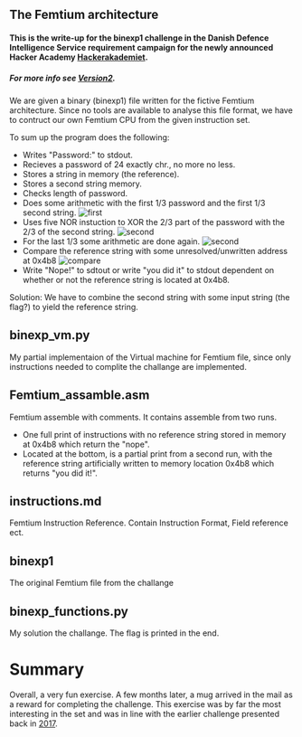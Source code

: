## The Femtium architecture 
#### This is the write-up for the binexp1 challenge in the Danish Defence Intelligence Service requirement campaign for the newly announced Hacker Academy [Hackerakademiet]. 
##### For more info see [Version2].

We are given a binary (binexp1) file written for the fictive Femtium architecture. 
Since no tools are available to analyse this file format, we have to contruct our own Femtium CPU from the given instruction set.

To sum up the program does the following:
- Writes "Password:" to stdout.
- Recieves a password of 24 exactly chr., no more no less.
- Stores a string in memory (the reference).
- Stores a second string memory.
- Checks length of password.
- Does some arithmetic with the first 1/3 password and the first 1/3 second string.
![first](https://i.ibb.co/Dfh7Sft/first-part.jpg)
- Uses five NOR instuction to XOR the 2/3 part of the password with the 2/3 of the second string. 
![second](https://i.ibb.co/BZt7DV8/second-part.jpg)
- For the last 1/3 some arithmetic are done again.
![second](https://i.ibb.co/510ZkKV/third-part.jpg)
- Compare the reference string with some unresolved/unwritten address at 0x4b8
![compare](https://i.ibb.co/xCtJw0z/compare.jpg)
- Write "Nope!" to sdtout or write "you did it" to stdout dependent on whether or not the reference string is located at 0x4b8.

Solution:
We have to combine the second string with some input string (the flag?) to yield the reference string. 

## binexp_vm.py 
My partial implementaion of the Virtual machine for Femtium file, since only instructions needed to complite the challange are implemented.
## Femtium_assamble.asm
Femtium assemble with comments. It contains assemble from two runs. 
- One full print of instructions with no reference string stored in memory at 0x4b8 which return the "nope". 
- Located at the bottom, is a partial print from a second run, with the reference string artificially written to memory location 0x4b8 which returns "you did it!". 

## instructions.md
Femtium Instruction Reference. Contain Instruction Format, Field reference ect. 

## binexp1
The original Femtium file from the challange

## binexp_functions.py
My solution the challange. 
The flag is printed in the end.

# Summary
Overall, a very fun exercise. A few months later, a mug arrived in the mail as a reward for completing the challenge. 
This exercise was by far the most interesting in the set and was in line with the earlier challenge presented back in [2017].



 

[Hackerakademiet]: https://hackerakademi.dk
[Version2]: https://www.version2.dk/artikel/forsvaret-er-paa-jagt-efter-hackere-til-specialenhed
[2017]: https://github.com/RobertLarsen/FE-2017
